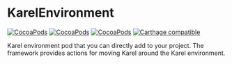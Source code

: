 # KarelEnvironment

[![CocoaPods](https://img.shields.io/cocoapods/v/KarelEnvironment.svg?style=plastic)]()
[![CocoaPods](https://img.shields.io/cocoapods/p/KarelEnvironment.svg?style=plastic)]()
[![CocoaPods](https://img.shields.io/cocoapods/l/KarelEnvironment.svg?style=plastic)]()
[![Carthage compatible](https://img.shields.io/badge/Carthage-compatible-4BC51D.svg?style=plastic)](https://github.com/Carthage/Carthage)

Karel environment pod that you can directly add to your project. The framework provides actions for moving Karel around the Karel environment.
